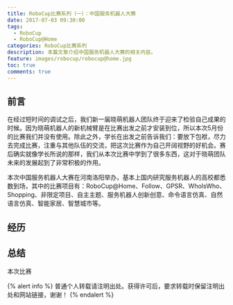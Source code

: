 ```yaml
---
title: RoboCup比赛系列（一）：中国服务机器人大赛
date: 2017-07-03 09:30:00
tags:
  - RoboCup
  - RoboCup@Home
categories: RoboCup比赛系列
description: 本篇文章介绍中国服务机器人大赛的相关内容。
feature: images/robocup/robocup@home.jpg
toc: true
comments: true
---
```


## 前言

在经过短时间的调试之后，我们新一届晓萌机器人团队终于迎来了检验自己成果的时候。因为晓萌机器人的新机械臂是在比赛出发之前才安装到位，所以本次5月份的比赛我们并没有使用。除此之外，学长在出发之前告诉我们：要放下包袱，尽力去完成比赛，注重与其他队伍的交流，把这次比赛作为自己开阔视野的好机会。赛后确实就像学长所说的那样，我们从本次比赛中学到了很多东西，这对于晓萌团队未来的发展起到了非常积极的作用。

本次中国服务机器人大赛在河南洛阳举办，基本上国内研究服务机器人的高校都悉数到场，其中的比赛项目有：RoboCup@Home、Follow、GPSR、WhoIsWho、Shopping、非限定项目、自主主题、服务机器人创新创意、命令语言仿真、自然语言仿真、智能家居、智慧城市等。

<!--more-->

## 经历

## 总结

本次比赛

{% alert info %}
普通个人转载请注明出处。获得许可后，要求转载时保留注明出处和网站链接，谢谢！
{% endalert %}
